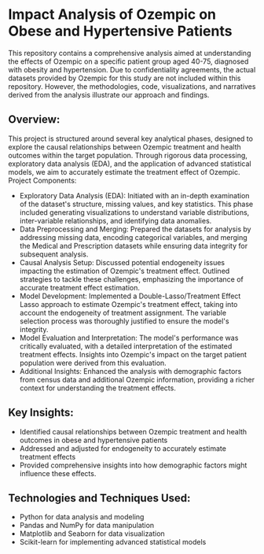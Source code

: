 # Impact Analysis of Ozempic on Obese and Hypertensive Patients

This repository contains a comprehensive analysis aimed at understanding the effects of Ozempic on a specific patient group aged 40-75, diagnosed with obesity and hypertension. Due to confidentiality agreements, the actual datasets provided by Ozempic for this study are not included within this repository. However, the methodologies, code, visualizations, and narratives derived from the analysis illustrate our approach and findings.

## Overview:

This project is structured around several key analytical phases, designed to explore the causal relationships between Ozempic treatment and health outcomes within the target population. Through rigorous data processing, exploratory data analysis (EDA), and the application of advanced statistical models, we aim to accurately estimate the treatment effect of Ozempic.
Project Components:

* Exploratory Data Analysis (EDA): Initiated with an in-depth examination of the dataset's structure, missing values, and key statistics. This phase included generating visualizations to understand variable distributions, inter-variable relationships, and identifying data anomalies.
* Data Preprocessing and Merging: Prepared the datasets for analysis by addressing missing data, encoding categorical variables, and merging the Medical and Prescription datasets while ensuring data integrity for subsequent analysis.
* Causal Analysis Setup: Discussed potential endogeneity issues impacting the estimation of Ozempic's treatment effect. Outlined strategies to tackle these challenges, emphasizing the importance of accurate treatment effect estimation.
* Model Development: Implemented a Double-Lasso/Treatment Effect Lasso approach to estimate Ozempic's treatment effect, taking into account the endogeneity of treatment assignment. The variable selection process was thoroughly justified to ensure the model's integrity.
* Model Evaluation and Interpretation: The model's performance was critically evaluated, with a detailed interpretation of the estimated treatment effects. Insights into Ozempic's impact on the target patient population were derived from this evaluation.
* Additional Insights: Enhanced the analysis with demographic factors from census data and additional Ozempic information, providing a richer context for understanding the treatment effects.

## Key Insights:

* Identified causal relationships between Ozempic treatment and health outcomes in obese and hypertensive patients
* Addressed and adjusted for endogeneity to accurately estimate treatment effects
* Provided comprehensive insights into how demographic factors might influence these effects.

## Technologies and Techniques Used:

* Python for data analysis and modeling
* Pandas and NumPy for data manipulation
* Matplotlib and Seaborn for data visualization
* Scikit-learn for implementing advanced statistical models
